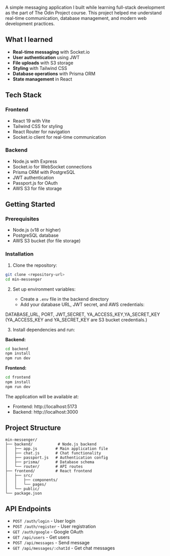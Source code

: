 A simple messaging application I built while learning full-stack development as the part of The Odin Project course. This project helped me understand real-time communication, database management, and modern web development practices.

## What I learned

- **Real-time messaging** with Socket.io
- **User authentication** using JWT
- **File uploads** with S3 storage
- **Styling** with Tailwind CSS
- **Database operations** with Prisma ORM
- **State management** in React

## Tech Stack

### Frontend

- React 19 with Vite
- Tailwind CSS for styling
- React Router for navigation
- Socket.io client for real-time communication

### Backend

- Node.js with Express
- Socket.io for WebSocket connections
- Prisma ORM with PostgreSQL
- JWT authentication
- Passport.js for OAuth
- AWS S3 for file storage

## Getting Started

### Prerequisites

- Node.js (v18 or higher)
- PostgreSQL database
- AWS S3 bucket (for file storage)

### Installation

1. Clone the repository:

```bash
git clone <repository-url>
cd min-messenger
```

2. Set up environment variables:

   - Create a `.env` file in the backend directory
   - Add your database URL, JWT secret, and AWS credentials:

DATABASE_URL, PORT, JWT_SECRET, YA_ACCESS_KEY,YA_SECRET_KEY
(YA_ACCESS_KEY and YA_SECRET_KEY are S3 bucket credentials.)

3. Install dependencies and run:

**Backend:**

```bash
cd backend
npm install
npm run dev
```

**Frontend:**

```bash
cd frontend
npm install
npm run dev
```

The application will be available at:

- Frontend: http://localhost:5173
- Backend: http://localhost:3000

## Project Structure

```
min-messenger/
├── backend/           # Node.js backend
│   ├── app.js        # Main application file
│   ├── chat.js       # Chat functionality
│   ├── passport.js   # Authentication config
│   ├── prisma/       # Database schema
│   └── router/       # API routes
├── frontend/         # React frontend
│   ├── src/
│   │   ├── components/
│   │   └── pages/
│   └── public/
└── package.json
```

## API Endpoints

- `POST /auth/login` - User login
- `POST /auth/register` - User registration
- `GET /auth/google` - Google OAuth
- `GET /api/users` - Get users
- `POST /api/messages` - Send message
- `GET /api/messages/:chatId` - Get chat messages
